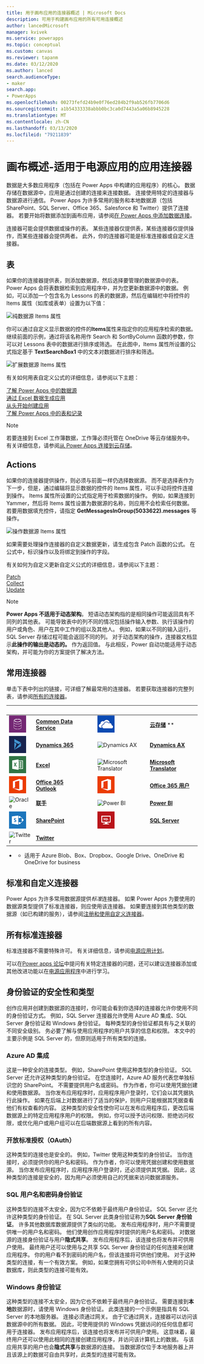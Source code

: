 ```yaml
---
title: 用于画布应用的连接器概述 | Microsoft Docs
description: 可用于构建画布应用的所有可用连接概述
author: lancedMicrosoft
manager: kvivek
ms.service: powerapps
ms.topic: conceptual
ms.custom: canvas
ms.reviewer: tapanm
ms.date: 03/12/2020
ms.author: lanced
search.audienceType:
- maker
search.app:
- PowerApps
ms.openlocfilehash: 00273fefd24b9e0f76ed284b2f9ab526fb7706d6
ms.sourcegitcommit: a1b54333338abbb0bc3ca0d7443a5a06b8945228
ms.translationtype: MT
ms.contentlocale: zh-CN
ms.lasthandoff: 03/13/2020
ms.locfileid: "79211839"
---
```

# <a name="overview-of-canvas-app-connectors-for-power-apps"></a>画布概述-适用于电源应用的应用连接器
数据是大多数应用程序（包括在 Power Apps 中构建的应用程序）的核心。 数据存储在数据源中，应用是通过创建的连接来连接数据。 连接使用特定的连接器与数据源进行通信。 Power Apps 为许多常用的服务和本地数据源（包括 SharePoint、SQL Server、Office 365、Salesforce 和 Twitter）提供了连接器。 若要开始将数据添加到画布应用，请参阅[在 Power Apps 中添加数据连接](add-data-connection.md)。

连接器可能会提供数据或操作的表。 某些连接器仅提供表，某些连接器仅提供操作，而某些连接器会提供两者。 此外，你的连接器可能是标准连接器或自定义连接器。

## <a name="tables"></a>表

如果你的连接器提供表，则添加数据源，然后选择要管理的数据源中的表。 Power Apps 会将表数据检索到应用程序中，并为您更新数据源中的数据。 例如，可以添加一个包含名为 Lessons 的表的数据源，然后在编辑栏中将控件的 Items 属性（如库或表单）设置为以下值：

 ![纯数据源 Items 属性](./media/connections-list/ItemPropertyPlain.png)

你可以通过自定义显示数据的控件的**Items**属性来指定你的应用程序检索的数据。 继续前面的示例，通过将该名称用作 Search 和 SortByColumn 函数的参数，你可以对 Lessons 表中的数据进行排序或筛选。 在此图中，Items 属性所设置的公式指定基于 **TextSearchBox1** 中的文本对数据进行排序和筛选。 

 ![扩展数据源 Items 属性](./media/connections-list/ItemPropertyExpanded.png)

有关如何用表自定义公式的详细信息，请参阅以下主题：

  [了解 Power Apps 中的数据源](working-with-data-sources.md)<br> 
  [通过 Excel 数据生成应用](get-started-create-from-data.md)<br> 
  [从头开始创建应用](get-started-create-from-blank.md)<br>
  [了解 Power Apps 中的表和记录](working-with-tables.md)

  > [!NOTE]
  > 若要连接到 Excel 工作簿数据，工作簿必须托管在 OneDrive 等云存储服务中。 有关详细信息，请参阅[从 Power Apps 连接到云存储](connections/cloud-storage-blob-connections.md)。

## <a name="actions"></a>Actions

如果你的连接器提供操作，则必须与前面一样仍选择数据源。 而不是选择表作为下一步，但是，通过编辑将显示数据的控件的 Items 属性，可以手动将控件连接到操作。 Items 属性所设置的公式指定用于检索数据的操作。 例如，如果连接到 Yammer，然后将 Items 属性设置为数据源的名称，则应用不会检索任何数据。 若要用数据填充控件，请指定 **GetMessagesInGroup(5033622).messages** 等操作。

![操作数据源 Items 属性](./media/connections-list/ItemPropertyAction.png)

如果需要处理操作连接器的自定义数据更新，请生成包含 Patch 函数的公式。 在公式中，标识操作以及将绑定到操作的字段。  

有关如何为自定义更新自定义公式的详细信息，请参阅以下主题：

[Patch](functions/function-patch.md)<br>[Collect](functions/function-clear-collect-clearcollect.md)<br>[Update](functions/function-update-updateif.md)

> [!NOTE]
>  **Power Apps 不适用于动态架构**。 短语动态架构指的是相同操作可能返回具有不同列的其他表。 可能导致表中的列不同的情况包括操作输入参数、执行该操作的用户或角色、用户在其中工作的组以及其他人。 例如，如果以不同的输入运行，SQL Server 存储过程可能会返回不同的列。 对于动态架构的操作，连接器文档显示**此操作的输出是动态的。** 作为返回值。 与此相反，Power 自动功能适用于动态架构，并可能为你的方案提供了解决方法。

## <a name="popular-connectors"></a>常用连接器

单击下表中列出的链接，可详细了解最常用的连接器。 若要获取连接器的完整列表，请参阅[所有的连接器](https://docs.microsoft.com/connectors/)。

| &nbsp; | &nbsp; | &nbsp; | &nbsp; | &nbsp; |
| --- | --- | --- | --- | --- |
| ![Common Data Service](./media/connections-list/cdm.png) |[**Common Data Service**](connections/connection-common-data-service.md) |&nbsp; |![云存储](./media/connections-list/onedrive.png) |[**云存储**](connections/cloud-storage-blob-connections.md) ** |
| ![Dynamics 365](./media/connections-list/dynamics-365.png) |[**Dynamics 365**](connections/connection-dynamics-crmonline.md) |&nbsp; | ![Dynamics AX](./media/connections-list/dynamics-ax.png) |[**Dynamics AX**](connections/connection-dynamicsax.md) |
|![Excel](./media/connections-list/excel.png) |[**Excel**](connections/connection-excel.md) |&nbsp; |![Microsoft Translator](./media/connections-list/microsoft-translator.png) |[**Microsoft Translator**](connections/connection-microsoft-translator.md) |
|![Office 365 Outlook](./media/connections-list/office365.png) |[**Office 365 Outlook**](connections/connection-office365-outlook.md) |&nbsp; | ![Office 365 用户](./media/connections-list/office365.png) |[**Office 365 用户**](connections/connection-office365-users.md) |
| ![Oracle](./media/connections-list/oracle-icon.png) |[**联手**](connections/connection-oracledb.md) |&nbsp; | ![Power BI](./media/connections-list/powerbi.png) |[**Power BI**](connections/connection-powerbi.md) |
| ![SharePoint](./media/connections-list/sharepoint.png) |[**SharePoint**](connections/connection-sharepoint-online.md) |&nbsp; | ![SQL Server](./media/connections-list/sql.png) |[**SQL Server**](connections/connection-azure-sqldatabase.md) 
|![Twitter](./media/connections-list/twitter.png) |[**Twitter**](connections/connection-twitter.md)

* * 适用于 Azure Blob、Box、Dropbox、Google Drive、OneDrive 和 OneDrive for business

## <a name="standard-and-custom-connectors"></a>标准和自定义连接器
Power Apps 为许多常用数据源提供*标准*连接器。 如果 Power Apps 为要使用的数据源类型提供了标准连接器，则应使用该连接器。 如果要连接到其他类型的数据源（如已构建的服务），请参阅[注册和使用自定义连接器](../canvas-apps/register-custom-api.md)。

## <a name="all-standard-connectors"></a>所有标准连接器
标准连接器不需要特殊许可。 有关详细信息，请参阅[电源应用计划](https://powerapps.microsoft.com/pricing/)。

可以在[Power apps 论坛](https://powerusers.microsoft.com/t5/PowerApps-Community/ct-p/PowerApps1)中提问有关特定连接器的问题，还可以建议连接器添加或其他改进功能以在[电源应用程序](https://powerusers.microsoft.com/t5/PowerApps-Ideas/idb-p/PowerAppsIdeas)中进行学习。

## <a name="security-and-types-of-authentication"></a>身份验证的安全性和类型

创作应用并创建到数据源的连接时，你可能会看到你选择的连接器允许你使用不同的身份验证方式。 例如，SQL Server 连接器允许使用 Azure AD 集成、SQL Server 身份验证和 Windows 身份验证。 每种类型的身份验证都具有与之关联的不同安全级别。  务必要了解与使用应用程序的用户共享的信息和权限。 本文中的主要示例是 SQL Server 的，但原则适用于所有类型的连接。

### <a name="azure-ad-integrated"></a>Azure AD 集成

这是一种安全的连接类型。  例如，SharePoint 使用这种类型的身份验证。  SQL Server 还允许这种类型的身份验证。  在您连接时，Azure AD 服务代表您单独标识您的 SharePoint。  不需要提供用户名或密码。  作为作者，你可以使用凭据创建和使用数据源。  当你发布应用程序时，应用程序用户登录时，它们会以其凭据执行此操作。 如果在后端上对数据进行了适当的保护，则用户只能根据其凭据查看他们有权查看的内容。   这种类型的安全性使你可以在发布应用程序后，更改后端数据源上的特定应用程序用户的权限。  例如，你可以授予访问权限、拒绝访问权限，或优化用户或用户组可以在后端数据源上看到的所有内容。

### <a name="open-standard-authorization-oauth"></a>开放标准授权（OAuth）

这种类型的连接也是安全的。  例如，Twitter 使用这种类型的身份验证。  当你连接时，必须提供你的用户名和密码。  作为作者，你可以使用凭据创建和使用数据源。  当你发布应用程序时，应用程序用户登录时，还必须提供其凭据。  因此，这种类型的连接是安全的，因为用户必须使用自己的凭据来访问数据源服务。 

### <a name="sql-user-name-and-password-authentication"></a>SQL 用户名和密码身份验证

这种类型的连接不太安全，因为它不依赖于最终用户身份验证。  SQL Server 还允许这种类型的身份验证。  在 SQL Server 此类身份验证称为**SQL Server 身份验证**。  许多其他数据库数据源提供了类似的功能。  发布应用程序时，用户不需要提供唯一的用户名和密码。  他们使用创作应用程序时提供的用户名和密码。  对数据源的连接身份验证与用户**隐式共享**。  发布应用程序后，该连接也将发布并可供用户使用。  最终用户还可以使用与之共享 SQL Server 身份验证的任何连接来创建应用程序。  你的用户看不到密码的用户名，但该连接将可供他们使用。  对于这种类型的连接，有一个有效方案。  例如，如果您拥有可供公司中所有人使用的只读数据库，则此类型的连接可能有效。 

### <a name="windows-authentication"></a>Windows 身份验证

这种类型的连接不太安全，因为它也不依赖于最终用户身份验证。  需要连接到**本地**数据源时，请使用 Windows 身份验证。  此类连接的一个示例是指具有 SQL Server 的本地服务器。  连接必须通过网关。  由于它通过网关，连接器可以访问该数据源中的所有数据。 因此，可使用提供的 Windows 凭据访问的任何信息都可用于连接器。 发布应用程序后，该连接也将发布并可供用户使用。   这意味着，最终用户还可以使用此相同的连接创建应用程序，并访问该计算机上的数据。  与该应用共享的用户也会**隐式共享**与数据源的连接。  当数据源仅位于本地服务器上并且该源上的数据可自由共享时，此类型的连接可能有效。
